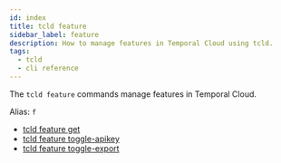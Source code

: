 ```yaml
---
id: index
title: tcld feature
sidebar_label: feature
description: How to manage features in Temporal Cloud using tcld.
tags:
  - tcld
  - cli reference
---
```


The `tcld feature` commands manage features in Temporal Cloud.

Alias: `f`

- [tcld feature get](/cloud/tcld/feature/get)
- [tcld feature toggle-apikey](/cloud/tcld/feature/toggle-apikey)
- [tcld feature toggle-export](/cloud/tcld/feature/toggle-export)
